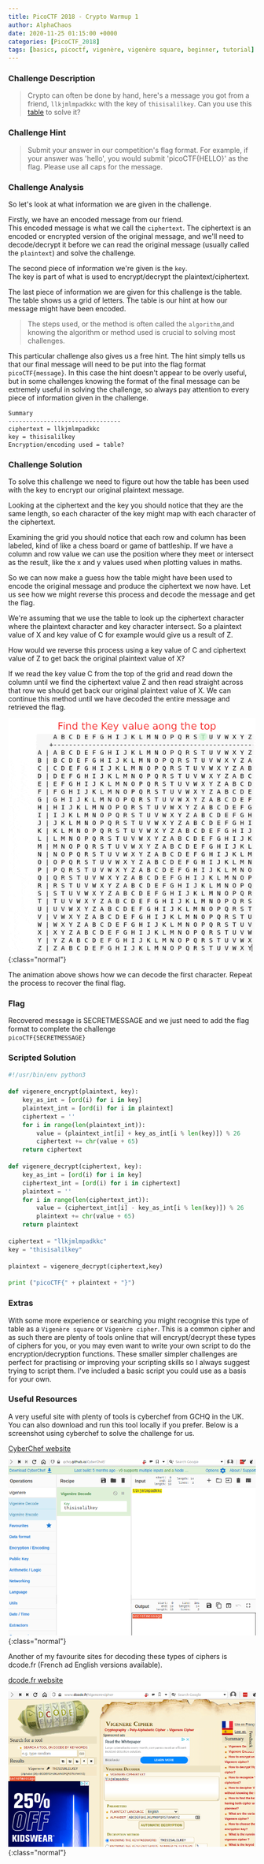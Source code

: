 ```yaml
---
title: PicoCTF 2018 - Crypto Warmup 1
author: AlphaChaos
date: 2020-11-25 01:15:00 +0000
categories: [PicoCTF_2018]
tags: [basics, picoctf, vigenère, vigenère square, beginner, tutorial]     # TAG names should always be lowercase
---
```


### Challenge Description

> Crypto can often be done by hand, here's a message you got from a friend, `llkjmlmpadkkc` with the key of `thisisalilkey`. Can you use this [table](../../assets/challs/picoctf2018/table.txt) to solve it?

### Challenge Hint

> Submit your answer in our competition's flag format. For example, if your answer was 'hello', you would submit 'picoCTF{HELLO}' as the flag.
Please use all caps for the message.

### Challenge Analysis

So let's look at what information we are given in the challenge.  

Firstly, we have an encoded message from our friend.  
This encoded message is what we call the `ciphertext`. The ciphertext is an encoded or encrypted version of the original message, and we'll need to decode/decrypt it before we can read the original message (usually called the `plaintext`) and solve the challenge.

The second piece of information we're given is the `key`.  
The key is part of what is used to encrypt/decrypt the plaintext/ciphertext.

The last piece of information we are given for this challenge is the table.  
The table shows us a grid of letters. The table is our hint at how our message might have been encoded.

> The steps used, or the method is often called the `algorithm`,and knowing the algorithm or method used is crucial to solving most challenges.

This particular challenge also gives us a free hint. The hint simply tells us that our final message will need to be put into the flag format `picoCTF{message}`.  In this case the hint doesn't appear to be overly useful, but in some challenges knowing the format of the final message can be extremely useful in solving the challenge, so always pay attention to every piece of information given in the challenge.

```common
Summary
--------------------------------
ciphertext = llkjmlmpadkkc
key = thisisalilkey
Encryption/encoding used = table?
```

### Challenge Solution

To solve this challenge we need to figure out how the table has been used with the key to encrypt our original plaintext message.

Looking at the ciphertext and the key you should notice that they are the same length, so each character of the key might map with each character of the ciphertext.

Examining the grid you should notice that each row and column has been labeled, kind of like a chess board or game of battleship. If we have a column and row value we can use the position where they meet or intersect as the result, like the x and y values used when plotting values in maths.

So we can now make a guess how the table might have been used to encode the original message and produce the ciphertext we now have. Let us see how we might reverse this process and decode the message and get the flag.

We're assuming that we use the table to look up the ciphertext character where the plaintext character and key character intersect. So a plaintext value of X and key value of C for example would give us a result of Z.

How would we reverse this process using a key value of C and ciphertext value of Z to get back the original plaintext value of X?

If we read the key value C from the top of the grid and read down the column until we find the ciphertext value Z and then read straight across that row we should get back our original plaintext value of X. We can continue this method until we have decoded the entire message and retrieved the flag.

![reading grid](../../assets/challs/picoctf2018/animation.gif){:class="normal"}

The animation above shows how we can decode the first character. Repeat the process to recover the final flag.

### Flag

Recovered message is SECRETMESSAGE and we just need to add the flag format to complete the challenge  
`picoCTF{SECRETMESSAGE}`

### Scripted Solution

```python
#!/usr/bin/env python3

def vigenere_encrypt(plaintext, key):
    key_as_int = [ord(i) for i in key]
    plaintext_int = [ord(i) for i in plaintext]
    ciphertext = ''
    for i in range(len(plaintext_int)):
        value = (plaintext_int[i] + key_as_int[i % len(key)]) % 26
        ciphertext += chr(value + 65)
    return ciphertext

def vigenere_decrypt(ciphertext, key):
    key_as_int = [ord(i) for i in key]
    ciphertext_int = [ord(i) for i in ciphertext]
    plaintext = ''
    for i in range(len(ciphertext_int)):
        value = (ciphertext_int[i] - key_as_int[i % len(key)]) % 26
        plaintext += chr(value + 65)
    return plaintext

ciphertext = "llkjmlmpadkkc"
key = "thisisalilkey"

plaintext = vigenere_decrypt(ciphertext,key)

print ("picoCTF{" + plaintext + "}")
```

### Extras

With some more experience or searching you might recognise this type of table as a `Vigenère square` or `Vigenère cipher`. This is a common cipher and as such there are plenty of tools online that will encrypt/decrypt these types of ciphers for you, or you may even want to write your own script to do the encryption/decryption functions. These smaller simpler challenges are perfect for practising or improving your scripting skills so I always suggest trying to script them. I've included a basic script you could use as a basis for your own.

### Useful Resources

A very useful site with plenty of tools is cyberchef from GCHQ in the UK. You can also download and run this tool locally if you prefer. Below is a screenshot using cyberchef to solve the challenge for us.

[CyberChef website](https://https://gchq.github.io/CyberChef/#recipe=Vigenère_Decode('thisisalilkey')&input=bGxram1sbXBhZGtrYwo)

![cyberchef](../../assets/challs/picoctf2018/cyberchef.png){:class="normal"}

Another of my favourite sites for decoding these types of ciphers is dcode.fr (French ad English versions available).

[dcode.fr website](https://www.dcode.fr/vigenere-cipher)

![dcode.fr](../../assets/challs/picoctf2018/dcodefr.png){:class="normal"}

